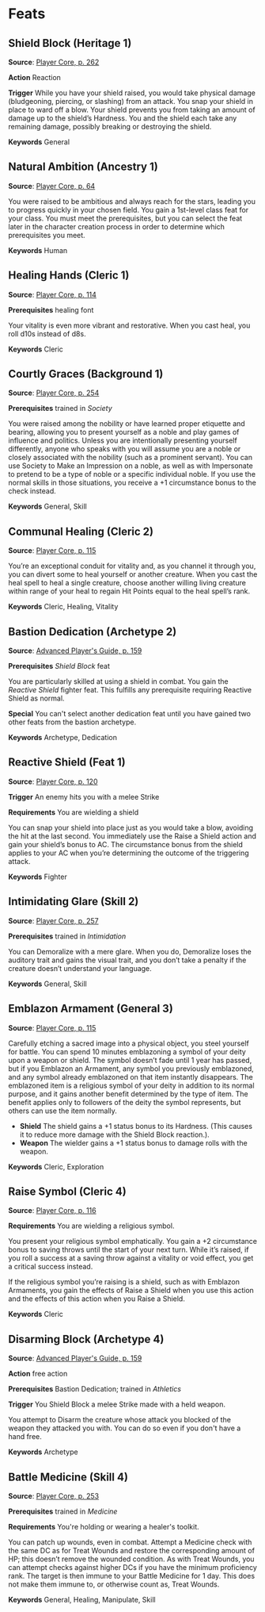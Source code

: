 # Feats

## Shield Block (Heritage 1)

**Source**: [Player Core, p. 262](https://2e.aonprd.com/Feats.aspx?ID=5212)

**Action** Reaction

**Trigger** While you have your shield raised, you would take physical damage (bludgeoning, piercing, or slashing) from an attack.
You snap your shield in place to ward off a blow. Your shield prevents you from taking an amount of damage up to the shield’s Hardness. You and the shield each take any remaining damage, possibly breaking or destroying the shield.

**Keywords** General

## Natural Ambition (Ancestry 1)

**Source**: [Player Core, p. 64](https://2e.aonprd.com/Feats.aspx?ID=4478)

You were raised to be ambitious and always reach for the stars, leading you to progress quickly in your chosen field. You gain a 1st-level class feat for your class. You must meet the prerequisites, but you can select the feat later in the character creation process in order to determine which prerequisites you meet.

**Keywords** Human

## Healing Hands (Cleric 1)

**Source**: [Player Core, p. 114](https://2e.aonprd.com/Feats.aspx?ID=4646)

**Prerequisites** healing font

Your vitality is even more vibrant and restorative. When you cast heal, you roll d10s instead of d8s.

**Keywords** Cleric

## Courtly Graces (Background 1)

**Source**: [Player Core, p. 254](https://2e.aonprd.com/Feats.aspx?ID=5138)

**Prerequisites** trained in _Society_

You were raised among the nobility or have learned proper etiquette and bearing, allowing you to present yourself as a noble and play games of influence and politics. Unless you are intentionally presenting yourself differently, anyone who speaks with you will assume you are a noble or closely associated with the nobility (such as a prominent servant). You can use Society to Make an Impression on a noble, as well as with Impersonate to pretend to be a type of noble or a specific individual noble. If you use the normal skills in those situations, you receive a +1 circumstance bonus to the check instead.

**Keywords** General, Skill

## Communal Healing (Cleric 2)

**Source**: [Player Core, p. 115](https://2e.aonprd.com/Feats.aspx?ID=4648)

You’re an exceptional conduit for vitality and, as you channel it through you, you can divert some to heal yourself or another creature. When you cast the heal spell to heal a single creature, choose another willing living creature within range of your heal to regain Hit Points equal to the heal spell’s rank.

**Keywords** Cleric, Healing, Vitality

## Bastion Dedication (Archetype 2)

**Source**: [Advanced Player's Guide, p. 159](https://2e.aonprd.com/Feats.aspx?ID=1895)

**Prerequisites** _Shield Block_ feat

You are particularly skilled at using a shield in combat. You gain the _Reactive Shield_ fighter feat. This fulfills any prerequisite requiring Reactive Shield as normal.

**Special** You can't select another dedication feat until you have gained two other feats from the bastion archetype.

**Keywords** Archetype, Dedication

## Reactive Shield (Feat 1)

**Source**: [Player Core, p. 120](https://2e.aonprd.com/Feats.aspx?ID=4772)

**Trigger** An enemy hits you with a melee Strike

**Requirements** You are wielding a shield

You can snap your shield into place just as you would take a blow, avoiding the hit at the last second. You immediately use the Raise a Shield action and gain your shield’s bonus to AC. The circumstance bonus from the shield applies to your AC when you’re determining the outcome of the triggering attack.

**Keywords** Fighter

## Intimidating Glare (Skill 2)

**Source**: [Player Core, p. 257](https://2e.aonprd.com/Feats.aspx?ID=5162)

**Prerequisites** trained in _Intimidation_

You can Demoralize with a mere glare. When you do, Demoralize loses the auditory trait and gains the visual trait, and you don’t take a penalty if the creature doesn’t understand your language.

**Keywords** General, Skill

## Emblazon Armament (General 3)

**Source**: [Player Core, p. 115](https://2e.aonprd.com/Feats.aspx?ID=4649)

Carefully etching a sacred image into a physical object, you steel yourself for battle. You can spend 10 minutes emblazoning a symbol of your deity upon a weapon or shield. The symbol doesn’t fade until 1 year has passed, but if you Emblazon an Armament, any symbol you previously emblazoned, and any symbol already emblazoned on that item instantly disappears. The emblazoned item is a religious symbol of your deity in addition to its normal purpose, and it gains another benefit determined by the type of item. The benefit applies only to followers of the deity the symbol represents, but others can use the item normally.

- **Shield** The shield gains a +1 status bonus to its Hardness. (This causes it to reduce more damage with the Shield Block reaction.).
- **Weapon** The wielder gains a +1 status bonus to damage rolls with the weapon.

**Keywords** Cleric, Exploration

## Raise Symbol (Cleric 4)

**Source**: [Player Core, p. 116](https://2e.aonprd.com/Feats.aspx?ID=4658)

**Requirements** You are wielding a religious symbol.

You present your religious symbol emphatically. You gain a +2 circumstance bonus to saving throws until the start of your next turn. While it’s raised, if you roll a success at a saving throw against a vitality or void effect, you get a critical success instead.

If the religious symbol you’re raising is a shield, such as with Emblazon Armaments, you gain the effects of Raise a Shield when you use this action and the effects of this action when you Raise a Shield.

**Keywords** Cleric

## Disarming Block (Archetype 4)

**Source**: [Advanced Player's Guide, p. 159](https://2e.aonprd.com/Feats.aspx?ID=1896)

**Action** free action

**Prerequisites** Bastion Dedication; trained in _Athletics_

**Trigger** You Shield Block a melee Strike made with a held weapon.

You attempt to Disarm the creature whose attack you blocked of the weapon they attacked you with. You can do so even if you don't have a hand free.

**Keywords** Archetype

## Battle Medicine (Skill 4)

**Source**: [Player Core, p. 253](https://2e.aonprd.com/Feats.aspx?ID=5125)

**Prerequisites** trained in _Medicine_

**Requirements** You're holding or wearing a healer's toolkit.

You can patch up wounds, even in combat. Attempt a Medicine check with the same DC as for Treat Wounds and restore the corresponding amount of HP; this doesn’t remove the wounded condition. As with Treat Wounds, you can attempt checks against higher DCs if you have the minimum proficiency rank. The target is then immune to your Battle Medicine for 1 day. This does not make them immune to, or otherwise count as, Treat Wounds.

**Keywords** General, Healing, Manipulate, Skill

